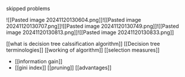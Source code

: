 skipped problems

![[Pasted image 20241120130604.png]]![[Pasted image 20241120130707.png]]![[Pasted image 20241120130749.png]]![[Pasted image 20241120130813.png]]![[Pasted image 20241120130833.png]]


[[what is decision tree calssification algorithm]]
[[Decision tree terminologies]]
[[working of algorithm]]
[[selection measures]]
- [[information gain]]
- [[gini index]]
[[pruning]]
[[advantages]]

